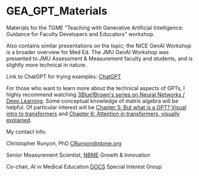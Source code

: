# GEA_GPT_Materials
Materials for the TGME "Teaching with Generative Artificial Intelligence: Guidance for Faculty Developers and Educators​" workshop. 

Also contains similar presentations on the topic; the NICE GenAI Workshop is a broader overview for Med Ed. The JMU GenAI Workshop was presented to JMU Assessment & Measurement faculty and students, and is slightly more technical in nature.

Link to ChatGPT for trying examples: [ChatGPT](https://chatgpt.com/)

For those who want to learn more about the technical aspects of GPTs, I highly recommend watching [3Blue1Brown's series on Neural Networks / Deep Learning](https://www.youtube.com/playlist?list=PLZHQObOWTQDNU6R1_67000Dx_ZCJB-3pi). Some conceptual knowledge of matrix algebra will be helpful. Of particular interest will be [Chapter 5: But what is a GPT? Visual intro to transformers](https://youtu.be/wjZofJX0v4M?si=Ase-j746fiy-2KRK) and [Chapter 6: Attention in transformers, visually explained](https://youtu.be/eMlx5fFNoYc?si=ODqjp1C4L1KRfn-L).

My contact info:

Christopher Runyon, PhD [CRunyon@nbme.org](mailto:CRunyon@nbme.org)

Senior Measurement Scientist, [NBME](https://www.nbme.org/) Growth & Innovation

Co-chair, AI in Medical Education [DOCS](https://www.directorsofclinicalskillseducation.org/) Special Interest Group
